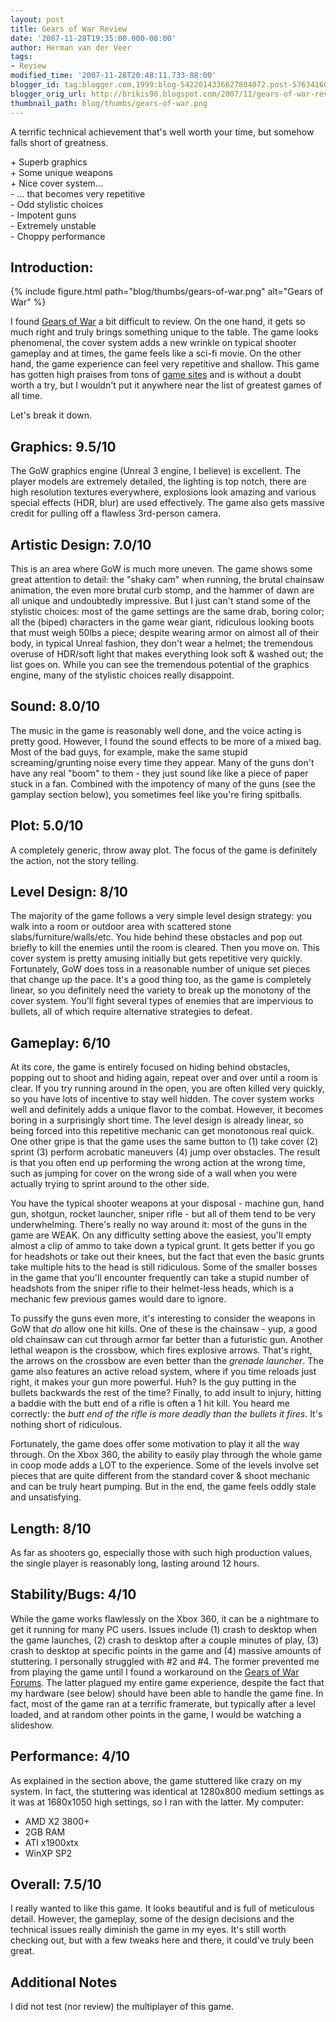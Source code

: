 ```yaml
---
layout: post
title: Gears of War Review
date: '2007-11-28T19:35:00.000-08:00'
author: Herman van der Veer
tags:
- Review
modified_time: '2007-11-28T20:48:11.733-08:00'
blogger_id: tag:blogger.com,1999:blog-5422014336627804072.post-5763416011607237748
blogger_orig_url: http://brikis98.blogspot.com/2007/11/gears-of-war-review.html
thumbnail_path: blog/thumbs/gears-of-war.png
---
```


A terrific technical achievement that's well worth your time, but 
somehow falls short of greatness. 

\+ Superb graphics  
\+ Some unique weapons  
\+ Nice cover system...  
\- ... that becomes very repetitive  
\- Odd stylistic choices  
\- Impotent guns  
\- Extremely unstable  
\- Choppy performance  

## Introduction:  

{% include figure.html path="blog/thumbs/gears-of-war.png" alt="Gears of War" %}

I found [Gears of War](http://gearsofwar.com/) a bit difficult to review. On 
the one hand, it gets so much right and truly brings something unique to the 
table. The game looks phenomenal, the cover system adds a new wrinkle on 
typical shooter gameplay and at times, the game feels like a sci-fi movie. On 
the other hand, the game experience can feel very repetitive and shallow. This 
game has gotten high praises from tons of [game 
sites](http://www.gamespot.com/xbox360/action/gearsofwar/review.html) and is 
without a doubt worth a try, but I wouldn't put it anywhere near the list of 
greatest games of all time. 

Let's break it down. 

## Graphics:  9.5/10

The GoW graphics engine (Unreal 3 engine, I believe) is excellent. The player 
models are extremely detailed, the lighting is top notch, there are high 
resolution textures everywhere, explosions look amazing and various special 
effects (HDR, blur) are used effectively. The game also gets massive credit 
for pulling off a flawless 3rd-person camera. 

## Artistic Design:  7.0/10 

This is an area where GoW is much more uneven. The game shows some great 
attention to detail: the "shaky cam" when running, the brutal chainsaw 
animation, the even more brutal curb stomp, and the hammer of dawn are all 
unique and undoubtedly impressive. But I just can't stand some of the 
stylistic choices: most of the game settings are the same drab, boring color; 
all the (biped) characters in the game wear giant, ridiculous looking boots 
that must weigh 50lbs a piece; despite wearing armor on almost all of their 
body, in typical Unreal fashion, they don't wear a helmet; the tremendous 
overuse of HDR/soft light that makes everything look soft &amp; washed out; 
the list goes on. While you can see the tremendous potential of the graphics 
engine, many of the stylistic choices really disappoint. 

## Sound: 8.0/10 

The music in the game is reasonably well done, and the voice acting is pretty 
good. However, I found the sound effects to be more of a mixed bag. Most of 
the bad guys, for example, make the same stupid screaming/grunting noise every 
time they appear. Many of the guns don't have any real "boom" to them - they 
just sound like like a piece of paper stuck in a fan. Combined with the 
impotency of many of the guns (see the gamplay section below), you sometimes 
feel like you're firing spitballs. 

## Plot:  5.0/10 

A completely generic, throw away plot. The focus of the game is definitely the 
action, not the story telling. 

## Level Design:  8/10 

The majority of the game follows a very simple level design strategy: you walk 
into a room or outdoor area with scattered stone slabs/furniture/walls/etc. 
You hide behind these obstacles and pop out briefly to kill the enemies until 
the room is cleared. Then you move on. This cover system is pretty amusing 
initially but gets repetitive very quickly. Fortunately, GoW does toss in a 
reasonable number of unique set pieces that change up the pace. It's a good 
thing too, as the game is completely linear, so you definitely need the 
variety to break up the monotony of the cover system. You'll fight several 
types of enemies that are impervious to bullets, all of which require 
alternative strategies to defeat. 

## Gameplay:  6/10 

At its core, the game is entirely focused on hiding behind obstacles, popping 
out to shoot and hiding again, repeat over and over until a room is clear. If 
you try running around in the open, you are often killed very quickly, so you 
have lots of incentive to stay well hidden. The cover system works well and 
definitely adds a unique flavor to the combat. However, it becomes boring in a 
surprisingly short time. The level design is already linear, so being forced 
into this repetitive mechanic can get monotonous real quick. One other gripe 
is that the game uses the same button to (1) take cover (2) sprint (3) perform 
acrobatic maneuvers (4) jump over obstacles. The result is that you often end 
up performing the wrong action at the wrong time, such as jumping for cover on 
the wrong side of a wall when you were actually trying to sprint around to the 
other side. 

You have the typical shooter weapons at your disposal - machine gun, hand gun, 
shotgun, rocket launcher, sniper rifle - but all of them tend to be very 
underwhelming. There's really no way around it: most of the guns in the game 
are WEAK. On any difficulty setting above the easiest, you'll empty almost a 
clip of ammo to take down a typical grunt. It gets better if you go for 
headshots or take out their knees, but the fact that even the basic grunts 
take multiple hits to the head is still ridiculous. Some of the smaller bosses 
in the game that you'll encounter frequently can take a stupid number of 
headshots from the sniper rifle to their helmet-less heads, which is a 
mechanic few previous games would dare to ignore. 

To pussify the guns even more, it's interesting to consider the weapons in GoW 
that *do* allow one hit kills. One of these is the chainsaw - yup, a good old 
chainsaw can cut through armor far better than a futuristic gun. Another 
lethal weapon is the crossbow, which fires explosive arrows. That's right, the 
arrows on the crossbow are even better than the *grenade launcher*. The game 
also features an active reload system, where if you time reloads just right, 
it makes your gun more powerful. Huh? Is the guy putting in the bullets 
backwards the rest of the time? Finally, to add insult to injury, hitting a 
baddie with the butt end of a rifle is often a 1 hit kill. You heard me 
correctly: the *butt end of the rifle is more deadly than the bullets it 
fires*. It's nothing short of ridiculous. 

Fortunately, the game does offer some motivation to play it all the way 
through. On the Xbox 360, the ability to easily play through the whole game in 
coop mode adds a LOT to the experience. Some of the levels involve set pieces 
that are quite different from the standard cover &amp; shoot mechanic and can 
be truly heart pumping. But in the end, the game feels oddly stale and 
unsatisfying. 

## Length:  8/10 

As far as shooters go, especially those with such high production values, the 
single player is reasonably long, lasting around 12 hours. 

## Stability/Bugs:  4/10 

While the game works flawlessly on the Xbox 360, it can be a nightmare to get 
it running for many PC users. Issues include (1) crash to desktop when the 
game launches, (2) crash to desktop after a couple minutes of play, (3) crash 
to desktop at specific points in the game and (4) massive amounts of 
stuttering. I personally struggled with #2 and #4. The former prevented me 
from playing the game until I found a workaround on the [Gears of War 
Forums](http://gearsforums.epicgames.com/). The latter plagued my entire game 
experience, despite the fact that my hardware (see below) should have been 
able to handle the game fine. In fact, most of the game ran at a terrific 
framerate, but typically after a level loaded, and at random other points in 
the game, I would be watching a slideshow. 

## Performance:  4/10 

As explained in the section above, the game stuttered like crazy on my system. 
In fact, the stuttering was identical at 1280x800 medium settings as it was at 
1680x1050 high settings, so I ran with the latter. My computer: 

* AMD X2 3800+ 
* 2GB RAM 
* ATI x1900xtx 
* WinXP SP2 

## Overall:  7.5/10 

I really wanted to like this game. It looks beautiful and is full of 
meticulous detail. However, the gameplay, some of the design decisions and the 
technical issues really diminish the game in my eyes. It's still worth 
checking out, but with a few tweaks here and there, it could've truly been 
great. 

## Additional Notes  

I did not test (nor review) the multiplayer of this game. 